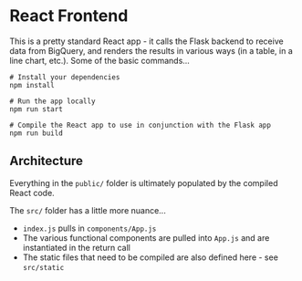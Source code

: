 # React Frontend

This is a pretty standard React app - it calls the Flask backend to receive data from BigQuery, and renders the results in various ways (in a table, in a line chart, etc.). Some of the basic commands...

```
# Install your dependencies
npm install

# Run the app locally
npm run start

# Compile the React app to use in conjunction with the Flask app
npm run build
```

## Architecture
Everything in the `public/` folder is ultimately populated by the compiled React code.

The `src/` folder has a little more nuance...
* `index.js` pulls in `components/App.js`
* The various functional components are pulled into `App.js` and are instantiated in the return call
* The static files that need to be compiled are also defined here - see `src/static`